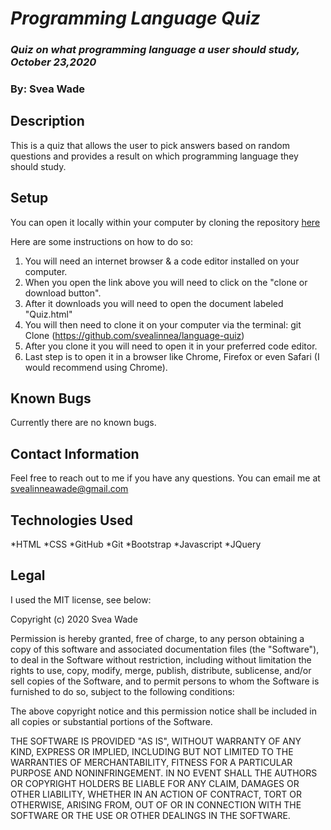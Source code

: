 # _Programming Language Quiz_

### _Quiz on what programming language a user should study, October 23,2020_

### By: Svea Wade

## Description

This is a quiz that allows the user to pick answers based on random questions and provides a result on which programming language they should study. 

## Setup

You can open it locally within your computer by cloning the repository [here](https://github.com/svealinnea/language-quiz)

Here are some instructions on how to do so:

1. You will need an internet browser & a code editor installed on your computer. 
2. When you open the link above you will need to click on the "clone or download button".
3. After it downloads you will need to open the document labeled "Quiz.html"
4. You will then need to clone it on your computer via the terminal:
   git Clone (https://github.com/svealinnea/language-quiz)
5. After you clone it you will need to open it in your preferred code editor.
6. Last step is to open it in a browser like Chrome, Firefox or even Safari (I would recommend using Chrome).

## Known Bugs

Currently there are no known bugs.

## Contact Information

Feel free to reach out to me if you have any questions. You can email me at svealinneawade@gmail.com

## Technologies Used

*HTML
*CSS
*GitHub
*Git
*Bootstrap
*Javascript
*JQuery

## Legal

I used the MIT license, see below:

Copyright (c) 2020 Svea Wade

Permission is hereby granted, free of charge, to any person obtaining a copy of this software and associated documentation files (the "Software"), to deal in the Software without restriction, including without limitation the rights to use, copy, modify, merge, publish, distribute, sublicense, and/or sell copies of the Software, and to permit persons to whom the Software is furnished to do so, subject to the following conditions:

The above copyright notice and this permission notice shall be included in all copies or substantial portions of the Software.

THE SOFTWARE IS PROVIDED "AS IS", WITHOUT WARRANTY OF ANY KIND, EXPRESS OR IMPLIED, INCLUDING BUT NOT LIMITED TO THE WARRANTIES OF MERCHANTABILITY, FITNESS FOR A PARTICULAR PURPOSE AND NONINFRINGEMENT. IN NO EVENT SHALL THE AUTHORS OR COPYRIGHT HOLDERS BE LIABLE FOR ANY CLAIM, DAMAGES OR OTHER LIABILITY, WHETHER IN AN ACTION OF CONTRACT, TORT OR OTHERWISE, ARISING FROM, OUT OF OR IN CONNECTION WITH THE SOFTWARE OR THE USE OR OTHER DEALINGS IN THE SOFTWARE.

